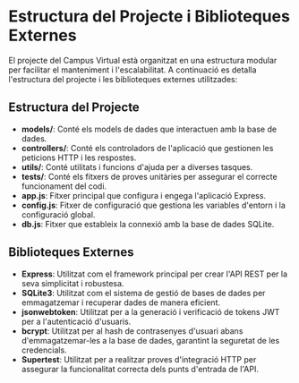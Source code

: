 # Estructura del Projecte i Biblioteques Externes

El projecte del Campus Virtual està organitzat en una estructura modular per facilitar el manteniment i l'escalabilitat. A continuació es detalla l'estructura del projecte i les biblioteques externes utilitzades:

## Estructura del Projecte

- **models/**: Conté els models de dades que interactuen amb la base de dades.
- **controllers/**: Conté els controladors de l'aplicació que gestionen les peticions HTTP i les respostes.
- **utils/**: Conté utilitats i funcions d'ajuda per a diverses tasques.
- **tests/**: Conté els fitxers de proves unitàries per assegurar el correcte funcionament del codi.
- **app.js**: Fitxer principal que configura i engega l'aplicació Express.
- **config.js**: Fitxer de configuració que gestiona les variables d'entorn i la configuració global.
- **db.js**: Fitxer que estableix la connexió amb la base de dades SQLite.

## Biblioteques Externes

- **Express**: Utilitzat com el framework principal per crear l'API REST per la seva simplicitat i robustesa.
- **SQLite3**: Utilitzat com el sistema de gestió de bases de dades per emmagatzemar i recuperar dades de manera eficient.
- **jsonwebtoken**: Utilitzat per a la generació i verificació de tokens JWT per a l'autenticació d'usuaris.
- **bcrypt**: Utilitzat per al hash de contrasenyes d'usuari abans d'emmagatzemar-les a la base de dades, garantint la seguretat de les credencials.
- **Supertest**: Utilitzat per a realitzar proves d'integració HTTP per assegurar la funcionalitat correcta dels punts d'entrada de l'API.


